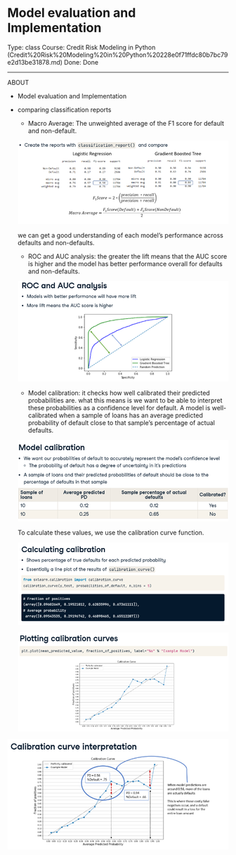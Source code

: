 # Model evaluation and Implementation

Type: class
Course: Credit Risk Modeling in Python (Credit%20Risk%20Modeling%20in%20Python%20228e0f71ffdc80b7bc79e2d13be31878.md)
Done: Done

---

<aside>

ABOUT

- Model evaluation and Implementation
</aside>

- comparing classification reports
    - Macro Average: The unweighted average of the F1 score for default and non-default.
    
    ![image.png](image%2045.png)
    
    we can get a good understanding of each model’s performance across defaults and non-defaults. 
    
    - ROC and AUC analysis: the greater the lift means that the AUC score is higher and the model has better performance overall for defaults and non-defaults.
    
    ![image.png](image%2046.png)
    
    - Model calibration: it checks how well calibrated their predicted probabilities are. what this means is we want to be able to interpret these probabilities as a confidence level for default. A model is well-calibrated when a sample of loans has an average predicted probability of default close to that sample’s percentage of actual defaults.
    
    ![image.png](image%2047.png)
    
    To calculate these values, we use the calibration curve function. 
    
    ![image.png](image%2048.png)
    
    ![image.png](image%2049.png)
    

![image.png](image%2050.png)